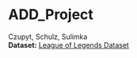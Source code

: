 # ADD_Project
Czupyt, Schulz, Sulimka
</br>
__Dataset:__ [League of Legends Dataset](https://www.kaggle.com/datasets/karlorusovan/league-of-legends-soloq-matches-at-10-minutes-2024/data)
